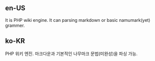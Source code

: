 ## en-US
It is PHP wiki engine. It can parsing markdown or basic namumark(yet) grammer.

## ko-KR
PHP 위키 엔진. 마크다운과 기본적인 나무마크 문법(미완성)을 파싱 가능.